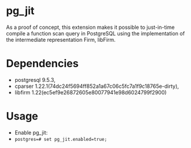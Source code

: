 # pg_jit

As a proof of concept, this extension makes it possible to just-in-time compile a function scan query in PostgreSQL using the implementation of the intermediate representation Firm, libFirm.

# Dependencies

* postgresql 9.5.3,
* cparser    1.22.1(74dc24f5694ff852a1a67c06c5fc7a1f9c18765e-dirty),
* libfirm    1.22(ec5ef9e26872605e80077941e98d6024799f2900)

# Usage

* Enable pg_jit:
 * `postgres=# set pg_jit.enabled=true;`
